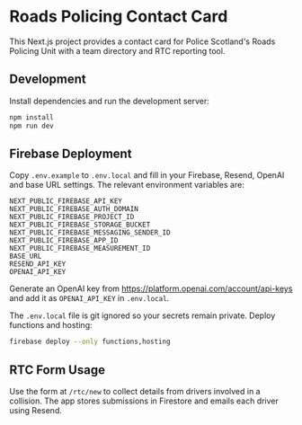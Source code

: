 # Roads Policing Contact Card

This Next.js project provides a contact card for Police Scotland's Roads Policing Unit with a team directory and RTC reporting tool.

## Development

Install dependencies and run the development server:

```bash
npm install
npm run dev
```

## Firebase Deployment

Copy `.env.example` to `.env.local` and fill in your Firebase, Resend, OpenAI and base URL settings. The relevant environment variables are:

```
NEXT_PUBLIC_FIREBASE_API_KEY
NEXT_PUBLIC_FIREBASE_AUTH_DOMAIN
NEXT_PUBLIC_FIREBASE_PROJECT_ID
NEXT_PUBLIC_FIREBASE_STORAGE_BUCKET
NEXT_PUBLIC_FIREBASE_MESSAGING_SENDER_ID
NEXT_PUBLIC_FIREBASE_APP_ID
NEXT_PUBLIC_FIREBASE_MEASUREMENT_ID
BASE_URL
RESEND_API_KEY
OPENAI_API_KEY
```

Generate an OpenAI key from <https://platform.openai.com/account/api-keys> and add it as `OPENAI_API_KEY` in `.env.local`.

The `.env.local` file is git ignored so your secrets remain private. Deploy functions and hosting:

```bash
firebase deploy --only functions,hosting
```

## RTC Form Usage

Use the form at `/rtc/new` to collect details from drivers involved in a collision. The app stores submissions in Firestore and emails each driver using Resend.
